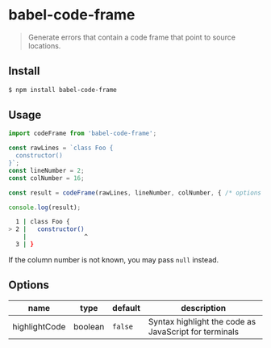 # babel-code-frame

> Generate errors that contain a code frame that point to source locations.

## Install

```sh
$ npm install babel-code-frame
```

## Usage

```js
import codeFrame from 'babel-code-frame';

const rawLines = `class Foo {
  constructor()
}`;
const lineNumber = 2;
const colNumber = 16;

const result = codeFrame(rawLines, lineNumber, colNumber, { /* options */ });

console.log(result);
```

```sh
  1 | class Foo {
> 2 |   constructor()
    |                ^
  3 | }
```

If the column number is not known, you may pass `null` instead.

## Options

name                   | type     | default         | description
-----------------------|----------|-----------------|------------------------------------------------------
highlightCode          | boolean  | `false`         | Syntax highlight the code as JavaScript for terminals
